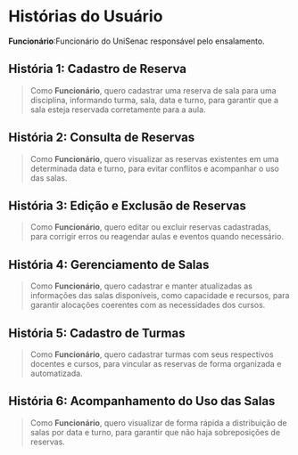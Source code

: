 # Histórias do Usuário

 **Funcionário**:Funcionário do UniSenac responsável pelo ensalamento.

## História 1: Cadastro de Reserva
> Como **Funcionário**, quero cadastrar uma reserva de sala para uma disciplina, informando turma, sala, data e turno, para garantir que a sala esteja reservada corretamente para a aula.

## História 2: Consulta de Reservas
> Como **Funcionário**, quero visualizar as reservas existentes em uma determinada data e turno, para evitar conflitos e acompanhar o uso das salas.

## História 3: Edição e Exclusão de Reservas
> Como **Funcionário**, quero editar ou excluir reservas cadastradas, para corrigir erros ou reagendar aulas e eventos quando necessário.

## História 4: Gerenciamento de Salas
> Como **Funcionário**, quero cadastrar e manter atualizadas as informações das salas disponíveis, como capacidade e recursos, para garantir alocações coerentes com as necessidades dos cursos.

## História 5: Cadastro de Turmas
> Como **Funcionário**, quero cadastrar turmas com seus respectivos docentes e cursos, para vincular as reservas de forma organizada e automatizada.

## História 6: Acompanhamento do Uso das Salas
> Como **Funcionário**, quero visualizar de forma rápida a distribuição de salas por data e turno, para garantir que não haja sobreposições de reservas.

